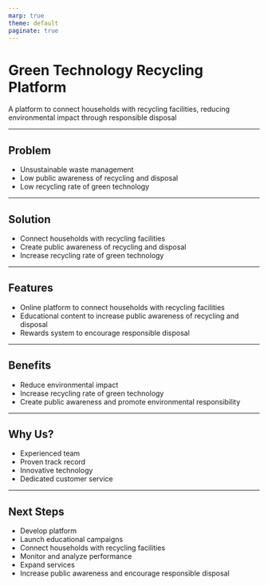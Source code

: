 ```yaml
---
marp: true
theme: default
paginate: true
---
```

# Green Technology Recycling Platform

A platform to connect households with recycling facilities, reducing environmental impact through responsible disposal

---
## Problem 

- Unsustainable waste management 
- Low public awareness of recycling and disposal
- Low recycling rate of green technology 

---
## Solution 

- Connect households with recycling facilities 
- Create public awareness of recycling and disposal 
- Increase recycling rate of green technology 

---
## Features

- Online platform to connect households with recycling facilities
- Educational content to increase public awareness of recycling and disposal 
- Rewards system to encourage responsible disposal 

---
## Benefits

- Reduce environmental impact 
- Increase recycling rate of green technology 
- Create public awareness and promote environmental responsibility 

---
## Why Us?

- Experienced team 
- Proven track record 
- Innovative technology 
- Dedicated customer service 

---
## Next Steps 

- Develop platform 
- Launch educational campaigns 
- Connect households with recycling facilities 
- Monitor and analyze performance 
- Expand services 
- Increase public awareness and encourage responsible disposal
  
